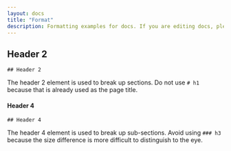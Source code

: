 ```yaml
---
layout: docs
title: "Format"
description: Formatting examples for docs. If you are editing docs, please use these elements only.
---
```


## Header 2

```
## Header 2
```

The header 2 element is used to break up sections. Do not use `# h1` because that is already used as the page title.

#### Header 4

```
## Header 4
```

The header 4 element is used to break up sub-sections. Avoid using `### h3` because the size difference is more difficult to distinguish to the eye.

